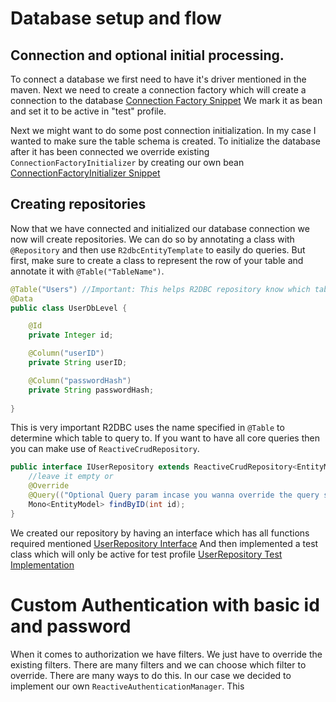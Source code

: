 # Database setup and flow

## Connection and optional initial processing.
To connect a database we first need to have it's driver mentioned in the maven.
Next we need to create a connection factory which will create a connection to the database
[Connection Factory Snippet](src/main/java/dev/kukukodes/KDAP/Auth/general/config/DbConfig.java)
We mark it as bean and set it to be active in "test" profile.

Next we might want to do some post connection initialization. In my case I wanted to make sure the table schema is created.
To initialize the database after it has been connected we override existing ```ConnectionFactoryInitializer``` by creating our own bean
[ConnectionFactoryInitializer Snippet](src/main/java/dev/kukukodes/KDAP/Auth/general/config/DbConfig.java)

## Creating repositories
Now that we have connected and initialized our database connection we now will create repositories.
We can do so by annotating a class with ```@Repository``` and then use ```R2dbcEntityTemplate``` to easily do queries.
But first, make sure to create a class to represent the row of your table and annotate it with ```@Table("TableName")```. 
```java
@Table("Users") //Important: This helps R2DBC repository know which table to look for
@Data
public class UserDbLevel {

    @Id
    private Integer id;

    @Column("userID")
    private String userID;

    @Column("passwordHash")
    private String passwordHash;
    
}
```
This is very important
R2DBC uses the name specified in ```@Table``` to determine which table to query to.
If you want to have all core queries then you can make use of ```ReactiveCrudRepository```.

```java
public interface IUserRepository extends ReactiveCrudRepository<EntityModel, IDType> {
    //leave it empty or
    @Override
    @Query(("Optional Query param incase you wanna override the query statement"))
    Mono<EntityModel> findByID(int id);
}
```
We created our repository by having an interface which has all functions required mentioned
[UserRepository Interface](src/main/java/dev/kukukodes/KDAP/Auth/db/repo/IUserRepository.java)
And then implemented a test class which will only be active for test profile
[UserRepository Test Implementation](src/main/java/dev/kukukodes/KDAP/Auth/db/repo/UserRepositoryTest.java)

# Custom Authentication with basic id and password

When it comes to authorization we have filters. We just have to override the existing filters. There are many filters and we can choose which filter to override.
There are many ways to do this. In our case we decided to implement our own ```ReactiveAuthenticationManager```. This 
